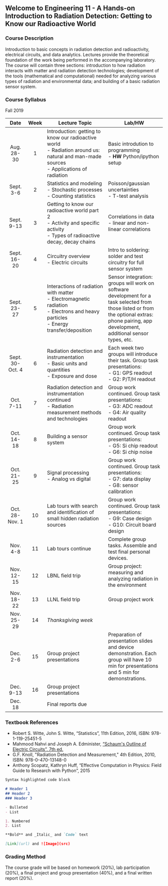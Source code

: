 ## Welcome to Engineering 11 - A Hands-on Introduction to Radiation Detection: Getting to Know our Radioactive World

### Course Description
Introduction to basic concepts in radiation detection and radioactivity, electrical circuits, and data analytics. Lectures provide the theoretical foundation of the work being performed in the accompanying laboratory. The course will contain three sections: introduction to how radiation interacts with matter and radiation detection technologies; development of the tools (mathematical and computational) needed for analyzing various types of radiation and environmental data; and building of a basic radiation sensor system.

### Course Syllabus

Fall 2019

| __**Date**__<img width=400/> |__**Week**__<img width=10/>| __**Lecture Topic**__<img width=1400/> | __**Lab/HW**__<img width=1000/> |
|:--------------:| :----: |-------------------|------------|
| Aug. 28-30 | 1 | Introduction: getting to know our radioactive world <br> - Radiation around us: natural and man-made sources <br> - Applications of radiation | Basic introdution to programming <br> - **HW** Python/ipython setup |
| Sept. 3-6 | 2 | Statistics and modeling <br> - Stochastic processes <br> - Counting statistics | Poisson/gaussian uncertainties <br> - T-test analysis |
| Sept.  9-13 | 3 | Getting to know our radioactive world part 2 <br> - Activity and specific activity <br> - Types of radioactive decay, decay chains | Correlations in data <br> - linear and non-linear correlations |
| Sept. 16-20 | 4 | Circuitry overview <br> - Electric circuits | Intro to soldering: solder and test circuitry for full sensor system |
| Sept. 23-27 | 5 | Interactions of radiation with matter <br> - Electromagnetic radiation <br> - Electrons and heavy particles <br> - Energy transfer/deposition | Sensor integration: groups will work on software development for a task selected from those listed or from the optional extras: phone pairing, app development, additional sensor types, etc. |
| Sept. 30-Oct. 4 | 6 | Radiation detection and instrumentation <br> - Basic units and quantities <br> - Exposure and dose | Each week two groups will introduce their task. Group task presentations: <br> - G1: GPS readout <br> - G2: P/T/H readout |
| Oct. 7-11 | 7 | Radiation detection and instrumentation continued <br> - Radiation measurement methods and technologies | Group work continued. Group task presentations: <br> - G3: ADC readout <br> - G4: Air quality readout |
| Oct. 14-18 | 8 | Building a sensor system | Group work continued. Group task presentations: <br> - G5: Si chip readout <br> - G6: Si chip noise |
| Oct. 21-25 | 9 | Signal processing <br> - Analog vs digital | Group work continued. Group task presentations: <br> - G7: data display <br> - G8: sensor calibration |
| Oct. 28-Nov. 1 | 10 | Lab tours with search and identification of small hidden radiation sources | Group work continued. Group task presentations: <br> - G9: Case design <br> - G10: Circuit board design |
| Nov. 4-8 | 11 | Lab tours continue | Complete group tasks. Assemble and test final personal devices. |
| Nov. 12-15 | 12 | LBNL field trip | Group project: measuring and analyzing radiation in the environment |
| Nov. 18-22 | 13 | LLNL field trip | Group project work |
| Nov. 25-29 | 14 | _Thanksgiving week_ | |
| Dec. 2-6 | 15 | Group project presentations | Preparation of presentation slides and device demonstration. Each group will have 10 min for presentations and 5 min for demonstrations. |
| Dec. 9-13 | 16 | Group project presentations | |
| Dec. 18 | | Final reports due | |


### Textbook References
- Robert S. Witte, John S. Witte, “Statistics”, 11th Edition, 2016, ISBN: 978-1-119-25451-5
- Mahmood Nahvi and Joseph A. Edminister, [“Schaum's Outline of Electric Circuits”, 7th ed.](https://www.accessengineeringlibrary.com/browse/schaums-outline-of-electric-circuits-seventh-edition)
- G.F. Knoll, "Radiation Detection and Measurement," 4th Edition, 2010, ISBN: 978-0-470-13148-0
- Anthony Scopatz, Kathryn Huff, “Effective Computation in Physics: Field Guide to Research with Python”, 2015


```markdown
Syntax highlighted code block

# Header 1
## Header 2
### Header 3

- Bulleted
- List

1. Numbered
2. List

**Bold** and _Italic_ and `Code` text

[Link](url) and ![Image](src)
```


### Grading Method

The course grade will be based on homework (20%), lab participation (20%), a final project and group presentation (40%), and a final written report (20%).

